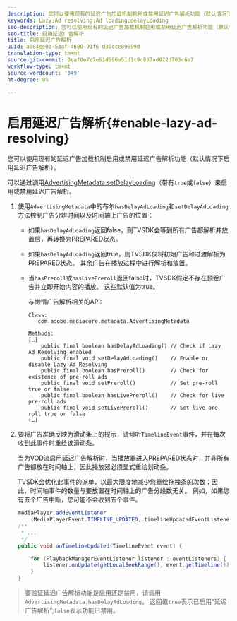 ```yaml
---
description: 您可以使用现有的延迟广告加载机制启用或禁用延迟广告解析功能（默认情况下启用延迟广告解析）。
keywords: Lazy;Ad resolving;Ad loading;delayLoading
seo-description: 您可以使用现有的延迟广告加载机制启用或禁用延迟广告解析功能（默认情况下启用延迟广告解析）。
seo-title: 启用延迟广告解析
title: 启用延迟广告解析
uuid: a084ee0b-53af-4600-91f6-d30ccc89699d
translation-type: tm+mt
source-git-commit: 0eaf0e7e7e61d596a51d1c9c837ad072d703c6a7
workflow-type: tm+mt
source-wordcount: '349'
ht-degree: 0%

---
```



# 启用延迟广告解析{#enable-lazy-ad-resolving}

您可以使用现有的延迟广告加载机制启用或禁用延迟广告解析功能（默认情况下启用延迟广告解析）。

可以通过调用[AdvertisingMetadata.setDelayLoading](https://help.adobe.com/en_US/primetime/api/psdk/javadoc_2.4/com/adobe/mediacore/metadata/AdvertisingMetadata.html#setDelayAdLoading-boolean-)（带有`true`或`false`）来启用或禁用延迟广告解析。

1. 使用`AdvertisingMetadata`中的布尔`hasDelayAdLoading`和`setDelayAdLoading`方法控制广告分辨时间以及时间轴上广告的位置：

   * 如果`hasDelayAdLoading`返回false，则TVSDK会等到所有广告都解析并放置后，再转换为PREPARED状态。
   * 如果`hasDelayAdLoading`返回true，则TVSDK仅将初始广告和过渡解析为PREPARED状态。 其余广告在播放过程中进行解析和放置。
   * 当`hasPreroll`或`hasLivePreroll`返回false时，TVSDK假定不存在预卷广告并立即开始内容的播放。 这些默认值为true。

      与懒惰广告解析相关的API:

      ```
      Class: 
         com.adobe.mediacore.metadata.AdvertisingMetadata 
      
      Methods: 
      […] 
          public final boolean hasDelayAdLoading() // Check if Lazy Ad Resolving enabled 
          public final void setDelayAdLoading()    // Enable or disable Lazy Ad Resolving 
          public final boolean hasPreroll()        // Check for existence of pre-roll ads 
          public final void setPreroll()           // Set pre-roll true or false 
          public final boolean hasLivePreroll()    // Check for live pre-roll ads 
          public final void setLivePreroll()       // Set live pre-roll true or false 
      […]
      ```

1. 要将广告准确反映为滑动条上的提示，请倾听`TimelineEvent`事件，并在每次收到此事件时重绘该滑动条。

   当为VOD流启用延迟广告解析时，当播放器进入PREPARED状态时，并非所有广告都放在时间轴上，因此播放器必须显式重绘划动条。

   TVSDK会优化此事件的派单，以最大限度地减少您重绘拖拽条的次数；因此，时间轴事件的数量与要放置在时间轴上的广告分段数无关。 例如，如果您有五个广告中断，您可能不会收到五个事件。

   ```java
   mediaPlayer.addEventListener 
       (MediaPlayerEvent.TIMELINE_UPDATED, timelineUpdatedEventListener); 
   /** 
    * ... 
    */ 
   public void onTimelineUpdated(TimelineEvent event) { 
   
       for (PlaybackManagerEventListener listener : eventListeners) { 
           listener.onUpdate(getLocalSeekRange(), event.getTimeline()); 
       } 
   } 
   ```

>要验证延迟广告解析功能是启用还是禁用，请调用`AdvertisingMetadata.hasDelayAdLoading`。 返回值`true`表示已启用“延迟广告解析”;`false`表示功能已禁用。

